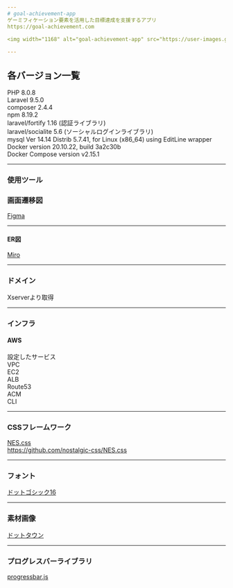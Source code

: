 ```yaml
---
# goal-achievement-app
ゲーミフィケーション要素を活用した目標達成を支援するアプリ  
https://goal-achievement.com  
  
<img width="1168" alt="goal-achievement-app" src="https://user-images.githubusercontent.com/117153333/223303028-c55543cd-8fe0-4b93-8c30-deb00d475c20.png">  

---
```

## 各バージョン一覧
PHP 8.0.8  
Laravel 9.5.0  
composer 2.4.4  
npm 8.19.2  
laravel/fortify 1.16 (認証ライブラリ)  
laravel/socialite 5.6 (ソーシャルログインライブラリ)  
mysql Ver 14.14 Distrib 5.7.41, for Linux (x86_64) using EditLine wrapper  
Docker version 20.10.22, build 3a2c30b  
Docker Compose version v2.15.1  

---
### 使用ツール
### 画面遷移図
[Figma](https://www.figma.com/file/30gmOV6Ro86QsT72JAaG2L/%E7%9B%AE%E6%A8%99%E7%AE%A1%E7%90%86%E3%82%A2%E3%83%97%E3%83%AA?node-id=0%3A1&t=tFGU9aY8HU5XRXPl-1)

---
#### ER図
[Miro](https://miro.com/app/board/uXjVP9Duwkk=/?share_link_id=456763571095)

---
### ドメイン
Xserverより取得

---
### インフラ
#### AWS
設定したサービス      
VPC  
EC2  
ALB  
Route53  
ACM  
CLI  

---
### CSSフレームワーク
[NES.css](https://nostalgic-css.github.io/NES.css/#)  
https://github.com/nostalgic-css/NES.css

---
### フォント
[ドットゴシック16](https://github.com/fontworks-fonts/DotGothic16)

---
### 素材画像
[ドットタウン](https://dotown.maeda-design-room.net/term-of-use/)

---
### プログレスバーライブラリ
[progressbar.js](https://github.com/kimmobrunfeldt/progressbar.js)


